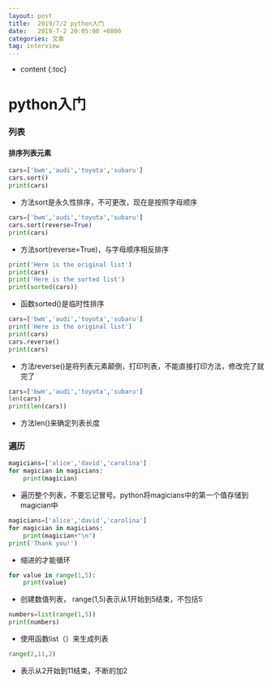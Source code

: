 ```yaml
---
layout: post
title:  2019/7/2 python入门
date:   2019-7-2 20:05:00 +0800
categories: 文章
tag: interview
---
```


* content
{:toc}
# python入门

### 列表

#### 排序列表元素

~~~python
cars=['bwm','audi','toyota','subaru']
cars.sort()
print(cars)

~~~

-  方法sort是永久性排序，不可更改，现在是按照字母顺序

~~~python
cars=['bwm','audi','toyota','subaru']
cars.sort(reverse=True)
print(cars)
~~~

- 方法sort(reverse=True)，与字母顺序相反排序

~~~python
print('Here is the original list')
print(cars)
print('Here is the sorted list')
print(sorted(cars))
~~~

- 函数sorted()是临时性排序

~~~python
cars=['bwm','audi','toyota','subaru']
print('Here is the original list')
print(cars)
cars.reverse()
print(cars)
~~~

- 方法reverse()是将列表元素颠倒，打印列表，不能直接打印方法，修改完了就完了

~~~python
cars=['bwm','audi','toyota','subaru']
len(cars)
print(len(cars))
~~~

- 方法len()来确定列表长度

### 遍历

~~~python
magicians=['alice','david','carolina']
for magician in magicians:
	print(magician)
~~~

- 遍历整个列表，不要忘记冒号。python将magicians中的第一个值存储到magician中

~~~python
magicians=['alice','david','carolina']
for magician in magicians:
	print(magician+"\n")
print('Thank you!')
~~~

- 缩进的才能循环

~~~python
for value in range(1,5):
	print(value)
~~~

- 创建数值列表， range(1,5)表示从1开始到5结束，不包括5

~~~python
numbers=list(range(1,5))
print(numbers)
~~~

- 使用函数list（）来生成列表

~~~python
range(2,11,2)
~~~

- 表示从2开始到11结束，不断的加2

